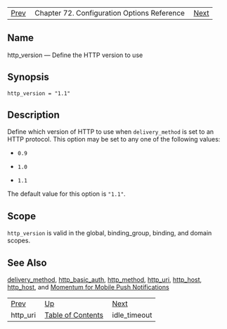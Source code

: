 |     |     |     |
| --- | --- | --- |
| [Prev](conf.ref.http_uri)  | Chapter 72. Configuration Options Reference |  [Next](conf.ref.idle_timeout) |

<a name="conf.ref.http_version"></a>
## Name

http_version — Define the HTTP version to use

## Synopsis

`http_version = "1.1"`

<a name="idp24959520"></a>
## Description

Define which version of HTTP to use when `delivery_method` is set to an HTTP protocol. This option may be set to any one of the following values:

*   `0.9`

*   `1.0`

*   `1.1`

The default value for this option is `"1.1"`.

<a name="idp24966832"></a>
## Scope

`http_version` is valid in the global, binding_group, binding, and domain scopes.

<a name="idp24968688"></a>
## See Also

[delivery_method](conf.ref.delivery_method "delivery_method"), [http_basic_auth](conf.ref.http_basic_auth "http_basic_auth"), [http_method](conf.ref.http_method "http_method"), [http_uri](conf.ref.http_uri "http_uri"), [http_host](conf.ref.http_host "http_host"), [http_host](conf.ref.http_host "http_host"), and [Momentum for Mobile Push Notifications](https://support.messagesystems.com/docs/web-push/)

|     |     |     |
| --- | --- | --- |
| [Prev](conf.ref.http_uri)  | [Up](config.options.ref) |  [Next](conf.ref.idle_timeout) |
| http_uri  | [Table of Contents](index) |  idle_timeout |

